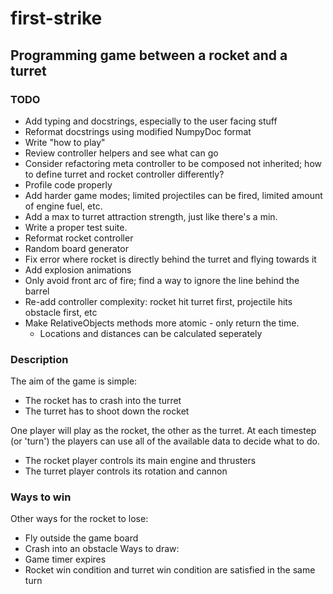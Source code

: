 # first-strike
## Programming game between a rocket and a turret

### TODO
* Add typing and docstrings, especially to the user facing stuff
* Reformat docstrings using modified NumpyDoc format
* Write "how to play"
* Review controller helpers and see what can go
* Consider refactoring meta controller to be composed not inherited; how to define turret and rocket controller differently?
* Profile code properly
* Add harder game modes; limited projectiles can be fired, limited amount of engine fuel, etc.
* Add a max to turret attraction strength, just like there's a min.
* Write a proper test suite.
* Reformat rocket controller
* Random board generator
* Fix error where rocket is directly behind the turret and flying towards it
* Add explosion animations
* Only avoid front arc of fire; find a way to ignore the line behind the barrel
* Re-add controller complexity: rocket hit turret first, projectile hits obstacle first, etc
* Make RelativeObjects methods more atomic - only return the time.
    * Locations and distances can be calculated seperately
### Description
The aim of the game is simple:
* The rocket has to crash into the turret
* The turret has to shoot down the rocket

One player will play as the rocket, the other as the turret.
At each timestep (or 'turn') the players can use all of the available data
to decide what to do.
* The rocket player controls its main engine and thrusters
* The turret player controls its rotation and cannon

### Ways to win
Other ways for the rocket to lose:
* Fly outside the game board
* Crash into an obstacle
Ways to draw:
* Game timer expires
* Rocket win condition and turret win condition are satisfied in the same turn

